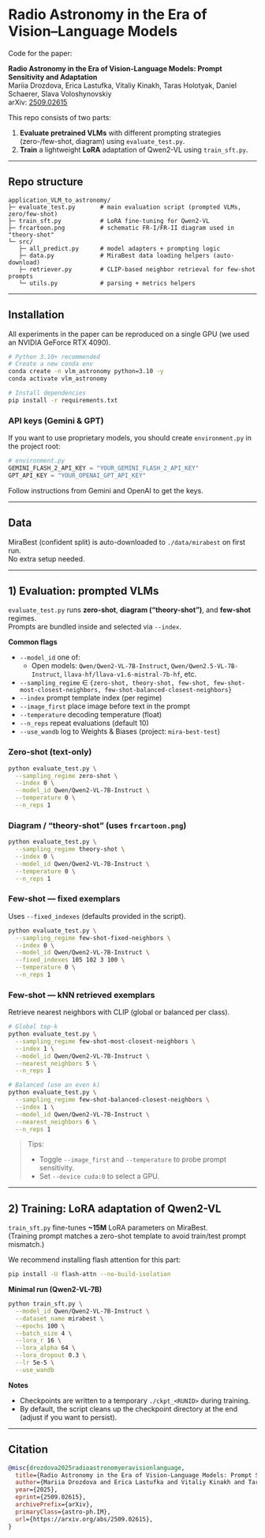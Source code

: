 # Radio Astronomy in the Era of Vision–Language Models

Code for the paper:

**Radio Astronomy in the Era of Vision-Language Models: Prompt Sensitivity and Adaptation**  
Mariia Drozdova, Erica Lastufka, Vitaliy Kinakh, Taras Holotyak, Daniel Schaerer, Slava Voloshynovskiy  
arXiv: [2509.02615](https://arxiv.org/abs/2509.02615)

This repo consists of two parts:
1) **Evaluate pretrained VLMs** with different prompting strategies (zero-/few-shot, diagram) using `evaluate_test.py`.  
2) **Train** a lightweight **LoRA** adaptation of Qwen2-VL using `train_sft.py`.

---

## Repo structure
```
application_VLM_to_astronomy/
├─ evaluate_test.py       # main evaluation script (prompted VLMs, zero/few-shot)
├─ train_sft.py           # LoRA fine-tuning for Qwen2-VL
├─ frcartoon.png          # schematic FR-I/FR-II diagram used in "theory-shot"
└─ src/
   ├─ all_predict.py      # model adapters + prompting logic
   ├─ data.py             # MiraBest data loading helpers (auto-download)
   ├─ retriever.py        # CLIP-based neighbor retrieval for few-shot prompts
   └─ utils.py            # parsing + metrics helpers
```

---

## Installation

All experiments in the paper can be reproduced on a single GPU (we used an NVIDIA GeForce RTX 4090).

```bash
# Python 3.10+ recommended
# Create a new conda env
conda create -n vlm_astronomy python=3.10 -y
conda activate vlm_astronomy

# Install dependencies
pip install -r requirements.txt
```

### API keys (Gemini & GPT)
If you want to use proprietary models, you should create `environment.py` in the project root:

```python
# environment.py
GEMINI_FLASH_2_API_KEY = "YOUR_GEMINI_FLASH_2_API_KEY"
GPT_API_KEY = "YOUR_OPENAI_GPT_API_KEY"
```

Follow instructions from Gemini and OpenAI to get the keys.

---

## Data

MiraBest (confident split) is auto-downloaded to `./data/mirabest` on first run.  
No extra setup needed.

---

## 1) Evaluation: prompted VLMs

`evaluate_test.py` runs **zero-shot**, **diagram (“theory-shot”)**, and **few-shot** regimes.  
Prompts are bundled inside and selected via `--index`.

**Common flags**
- `--model_id` one of:
  - Open models: `Qwen/Qwen2-VL-7B-Instruct`, `Qwen/Qwen2.5-VL-7B-Instruct`, `llava-hf/llava-v1.6-mistral-7b-hf`, etc.
- `--sampling_regime` ∈ `{zero-shot, theory-shot, few-shot, few-shot-most-closest-neighbors, few-shot-balanced-closest-neighbors}`
- `--index` prompt template index (per regime)
- `--image_first` place image before text in the prompt
- `--temperature` decoding temperature (float)
- `--n_reps` repeat evaluations (default 10)
- `--use_wandb` log to Weights & Biases (project: `mira-best-test`)

### Zero-shot (text-only)
```bash
python evaluate_test.py \
  --sampling_regime zero-shot \
  --index 0 \
  --model_id Qwen/Qwen2-VL-7B-Instruct \
  --temperature 0 \
  --n_reps 1
```

### Diagram / “theory-shot” (uses `frcartoon.png`)
```bash
python evaluate_test.py \
  --sampling_regime theory-shot \
  --index 0 \
  --model_id Qwen/Qwen2-VL-7B-Instruct \
  --temperature 0 \
  --n_reps 1
```

### Few-shot — fixed exemplars
Uses `--fixed_indexes` (defaults provided in the script).
```bash
python evaluate_test.py \
  --sampling_regime few-shot-fixed-neighbors \
  --index 0 \
  --model_id Qwen/Qwen2-VL-7B-Instruct \
  --fixed_indexes 105 102 3 100 \
  --temperature 0 \
  --n_reps 1
```

### Few-shot — kNN retrieved exemplars
Retrieve nearest neighbors with CLIP (global or balanced per class).
```bash
# Global top-k
python evaluate_test.py \
  --sampling_regime few-shot-most-closest-neighbors \
  --index 1 \
  --model_id Qwen/Qwen2-VL-7B-Instruct \
  --nearest_neighbors 5 \
  --n_reps 1

# Balanced (use an even k)
python evaluate_test.py \
  --sampling_regime few-shot-balanced-closest-neighbors \
  --index 1 \
  --model_id Qwen/Qwen2-VL-7B-Instruct \
  --nearest_neighbors 6 \
  --n_reps 1
```

> Tips:
> - Toggle `--image_first` and `--temperature` to probe prompt sensitivity.
> - Set `--device cuda:0` to select a GPU.

---

## 2) Training: LoRA adaptation of Qwen2-VL

`train_sft.py` fine-tunes **~15M** LoRA parameters on MiraBest.  
(Training prompt matches a zero-shot template to avoid train/test prompt mismatch.)

We recommend installing flash attention for this part:
```bash
pip install -U flash-attn --no-build-isolation
```

**Minimal run (Qwen2-VL-7B)**
```bash
python train_sft.py \
  --model_id Qwen/Qwen2-VL-7B-Instruct \
  --dataset_name mirabest \
  --epochs 100 \
  --batch_size 4 \
  --lora_r 16 \
  --lora_alpha 64 \
  --lora_dropout 0.3 \
  --lr 5e-5 \
  --use_wandb
```

**Notes**
- Checkpoints are written to a temporary `./ckpt_<RUNID>` during training.
- By default, the script cleans up the checkpoint directory at the end (adjust if you want to persist).

---

## Citation

```bibtex
@misc{drozdova2025radioastronomyeravisionlanguage,
  title={Radio Astronomy in the Era of Vision-Language Models: Prompt Sensitivity and Adaptation},
  author={Mariia Drozdova and Erica Lastufka and Vitaliy Kinakh and Taras Holotyak and Daniel Schaerer and Slava Voloshynovskiy},
  year={2025},
  eprint={2509.02615},
  archivePrefix={arXiv},
  primaryClass={astro-ph.IM},
  url={https://arxiv.org/abs/2509.02615},
}
```
